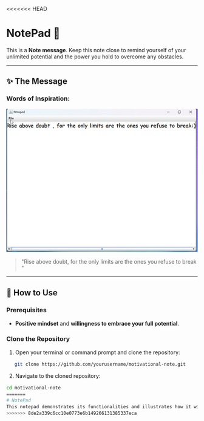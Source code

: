 <<<<<<< HEAD
# NotePad 🌟

This is a **Note message**. Keep this note close to remind yourself of your unlimited potential and the power you hold to overcome any obstacles.

---

## ✨ The Message

### Words of Inspiration:
![ Note Screenshot](capture/pic.png)
> "Rise above doubt, for the only limits are the ones you refuse to break "

---

## 🚀 How to Use

### Prerequisites
- **Positive mindset** and **willingness to embrace your full potential**.

### Clone the Repository
1. Open your terminal or command prompt and clone the repository:
```bash
   git clone https://github.com/yourusername/motivational-note.git
```
2. Navigate to the cloned repository:
```bash
cd motivational-note
=======
# NotePad
This notepad demonstrates its functionalities and illustrates how it will operate as a professional application.
>>>>>>> 8de2a339c6cc10e0773e6b149266131385337eca
